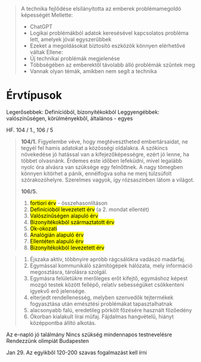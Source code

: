 >A technika fejlődése elsilányította az emberek problémamegoldó képességét
>Mellette:
>- ChatGPT
>- Logikai problémákból adatok keresésével kapcsolatos probléma lett, amelyek jóval egyszerűbbek
>- Ezeket a megoldásokat biztosító eszközök könnyen elérhetővé váltak
>Ellene:
>- Új technikai problémák megjelenése
>- Többségében az emberektől távolabb álló problémák szűntek meg
>- Vannak olyan témák, amikben nem segít a technika

# Érvtípusok
Legerősebbek: Definícióból, bizonyítékokból
Leggyengébbek: valószínűségen, körülményekből, általános - egyes

HF. 104 / 1., 106 / 5
>**104/1.**
>Figyelembe véve, hogy megtévesztheted embertársaidat, ne tegyél fel hamis adatokat a közösségi oldalakra.
>A szókincs növekedése jó hatással van a kifejezőképességre, ezért jó lenne, ha többet olvasnánk.
>Érdemes este időben lefeküdni, mivel legalább nyolc óra alvásra van szüksége egy felnőttnek.
>A nagy tömegben könnyen kitörhet a pánik, ennélfogva soha ne menj túlzsúfolt szórakozóhelyre.
>Szerelmes vagyok, így rózsaszínben látom a világot.
>
>**106/5.**
>1. <mark class="hltr-green">fortiori érv</mark> - összehasonlításon
>2. <mark class="hltr-red">Definícióból levezetett érv</mark> (a 2. mondat ellentét)
>3. <mark class="hltr-green">Valószínűségen alapuló érv</mark>
>4. <mark class="hltr-green">Bizonyítékokból származtatott érv</mark>
>5. <mark class="hltr-red">Ok-okozati</mark>
>6. <mark class="hltr-green">Analógián alapuló érv</mark>
>7. <mark class="hltr-green">Ellentéten alapuló érv</mark>
>8. <mark class="hltr-green">Bizonyítékokból levezetett érv</mark>

>1. Éjszaka aktív, többnyire apróbb rágcsálókra vadászó madárfaj.
>2. Egymással kommunikáló számítógépek hálózata, mely információ megosztásra, tárolásra szolgál.
>3. Egymásra felületükre merőleges erőt kifejtő, egymáshoz képest mozgó testek között fellépő, relatív sebességüket csökkenteni igyekvő erő jelensége.
>4. elterjedt rendellenesség, melyben szenvedők tejtermékek fogyasztása után emésztési problémákat tapasztalhatnak
>5. alacsonyabb falú, eredetileg pörkölt főzésére használt főzőedény
>6. Ókorban kialakult lírai műfaj. Fájdalmas hangvételű, hiányt középpontba állító alkotás.

Az e-napló jó találmány
Nincs szükség mindennapos testnevelésre
Rendezzünk olimpiát Budapesten

Jan 29. Az egyikből 120-200 szavas fogalmazást kell írni